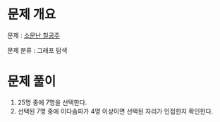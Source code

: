 # 문제 개요

문제 : [소문난 칠공주](https://www.acmicpc.net/problem/1941)

문제 분류 : 그래프 탐색

# 문제 풀이

1. 25명 중에 7명을 선택한다.
2. 선택된 7명 중에 이다솜파가 4명 이상이면 선택된 자리가 인접한지 확인한다.
